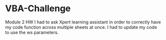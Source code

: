 # VBA-Challenge
Module 2 HW
I had to ask Xpert learning assistant in order to correctly have my code function across multiple sheets at once. I had to update my code to use the ws parameters. 
